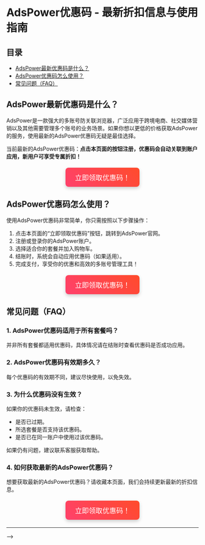 # AdsPower优惠码 - 最新折扣信息与使用指南

## 目录
- [AdsPower最新优惠码是什么？](#adspower最新优惠码是什么)
- [AdsPower优惠码怎么使用？](#adspower优惠码怎么使用)
- [常见问题（FAQ）](#常见问题faq)

## AdsPower最新优惠码是什么？
AdsPower是一款强大的多账号防关联浏览器，广泛应用于跨境电商、社交媒体营销以及其他需要管理多个账号的业务场景。如果你想以更低的价格获取AdsPower的服务，使用最新的AdsPower优惠码无疑是最佳选择。

当前最新的AdsPower优惠码：**点击本页面的按钮注册，优惠码会自动关联到账户应用，新用户可享受专属折扣！**

<div style="text-align: center; margin: 20px 0;">
    <a style="display: inline-block; background: linear-gradient(45deg, #ff416c, #ff4b2b); color: white; padding: 12px 25px; text-align: center; border-radius: 8px; font-size: 18px; text-decoration: none; box-shadow: 0px 4px 10px rgba(0, 0, 0, 0.2);" href="https://share.adspower.net/4rmZY2v6HH6rXG5" target="_blank">立即领取优惠码！</a>
</div>

## AdsPower优惠码怎么使用？
使用AdsPower优惠码非常简单，你只需按照以下步骤操作：

1. 点击本页面的“立即领取优惠码”按钮，跳转到AdsPower官网。
2. 注册或登录你的AdsPower账户。
3. 选择适合你的套餐并加入购物车。
4. 结账时，系统会自动应用优惠码（如果适用）。
5. 完成支付，享受你的优惠和高效的多账号管理工具！

<div style="text-align: center; margin: 20px 0;">
    <a style="display: inline-block; background: linear-gradient(45deg, #ff416c, #ff4b2b); color: white; padding: 12px 25px; text-align: center; border-radius: 8px; font-size: 18px; text-decoration: none; box-shadow: 0px 4px 10px rgba(0, 0, 0, 0.2);" href="https://share.adspower.net/4rmZY2v6HH6rXG5" target="_blank">立即领取优惠码！</a>
</div>

## 常见问题（FAQ）

### 1. AdsPower优惠码适用于所有套餐吗？
并非所有套餐都适用优惠码，具体情况请在结账时查看优惠码是否成功应用。

### 2. AdsPower优惠码有效期多久？
每个优惠码的有效期不同，建议尽快使用，以免失效。

### 3. 为什么优惠码没有生效？
如果你的优惠码未生效，请检查：
- 是否已过期。
- 所选套餐是否支持该优惠码。
- 是否已在同一账户中使用过该优惠码。

如果仍有问题，建议联系客服获取帮助。

### 4. 如何获取最新的AdsPower优惠码？
想要获取最新的AdsPower优惠码？请收藏本页面，我们会持续更新最新的折扣信息。

<div style="text-align: center; margin: 20px 0;">
    <a style="display: inline-block; background: linear-gradient(45deg, #ff416c, #ff4b2b); color: white; padding: 12px 25px; text-align: center; border-radius: 8px; font-size: 18px; text-decoration: none; box-shadow: 0px 4px 10px rgba(0, 0, 0, 0.2);" href="https://share.adspower.net/4rmZY2v6HH6rXG5" target="_blank">立即领取优惠码！</a>
</div>

---

<!-- <!-- Google tag (gtag.js) -->
<script async src="https://www.googletagmanager.com/gtag/js?id=G-W4Q7F3FGS4"></script>
<script>
  window.dataLayer = window.dataLayer || [];
  function gtag(){dataLayer.push(arguments);}
  gtag('js', new Date());

  gtag('config', 'G-W4Q7F3FGS4');
</script> -->


